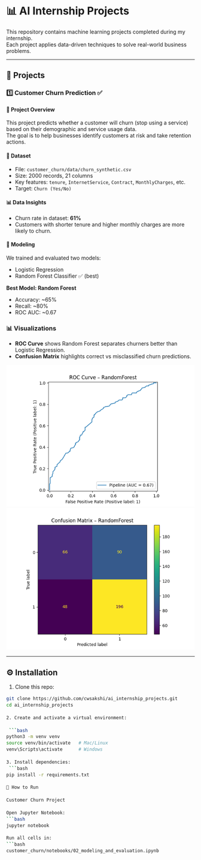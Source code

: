 # 📊 AI Internship Projects  

This repository contains machine learning projects completed during my internship.  
Each project applies data-driven techniques to solve real-world business problems.  

---

## 📂 Projects  

### 1️⃣ Customer Churn Prediction ✅  

#### 🔎 Project Overview  
This project predicts whether a customer will churn (stop using a service) based on their demographic and service usage data.  
The goal is to help businesses identify customers at risk and take retention actions.  

#### 📁 Dataset  
- File: `customer_churn/data/churn_synthetic.csv`  
- Size: 2000 records, 21 columns  
- Key features: `tenure`, `InternetService`, `Contract`, `MonthlyCharges`, etc.  
- Target: `Churn (Yes/No)`  

#### 📊 Data Insights  
- Churn rate in dataset: **61%**  
- Customers with shorter tenure and higher monthly charges are more likely to churn.  

#### 🧠 Modeling  
We trained and evaluated two models:  
- Logistic Regression  
- Random Forest Classifier ✅ (best)  

**Best Model: Random Forest**  
- Accuracy: ~65%  
- Recall: ~80%  
- ROC AUC: ~0.67  

### 📊 Visualizations  

- **ROC Curve** shows Random Forest separates churners better than Logistic Regression.  
- **Confusion Matrix** highlights correct vs misclassified churn predictions.  

![ROC Curve](customer_churn/images/roc_curve.png)  
![Confusion Matrix](customer_churn/images/confusion_matrix.png)  
 

---

## ⚙️ Installation  

1. Clone this repo:  

```bash
git clone https://github.com/cwsakshi/ai_internship_projects.git
cd ai_internship_projects

2. Create and activate a virtual environment:

 ```bash
python3 -m venv venv
source venv/bin/activate   # Mac/Linux
venv\Scripts\activate      # Windows

3. Install dependencies:
 ```bash
pip install -r requirements.txt

🚀 How to Run

Customer Churn Project

Open Jupyter Notebook:
```bash
jupyter notebook

Run all cells in:
```bash
customer_churn/notebooks/02_modeling_and_evaluation.ipynb
